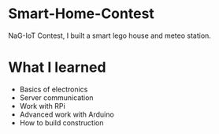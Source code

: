 # Smart-Home-Contest
NaG-IoT Contest, I built a smart lego house and meteo station.

# What I learned
- Basics of electronics
- Server communication
- Work with RPi
- Advanced work with Arduino
- How to build construction

